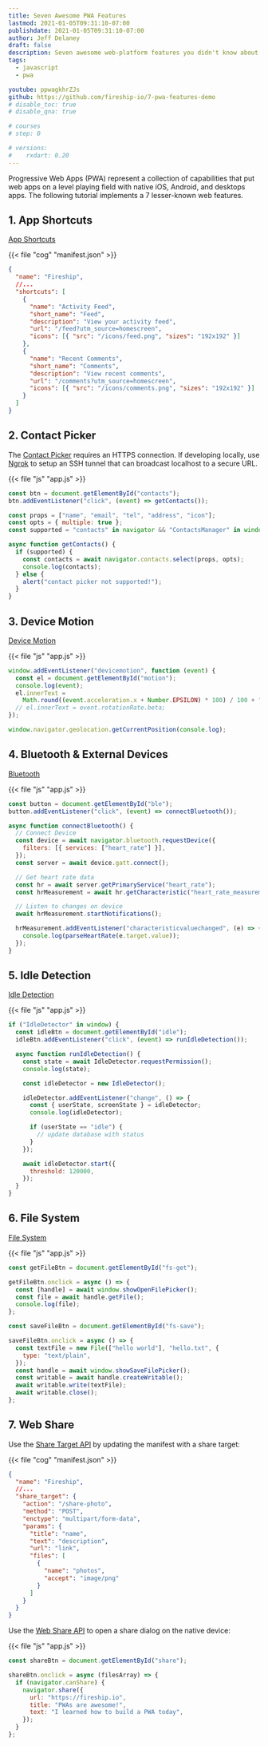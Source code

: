 ```yaml
---
title: Seven Awesome PWA Features
lastmod: 2021-01-05T09:31:10-07:00
publishdate: 2021-01-05T09:31:10-07:00
author: Jeff Delaney
draft: false
description: Seven awesome web-platform features you didn't know about.
tags:
  - javascript
  - pwa

youtube: ppwagkhrZJs
github: https://github.com/fireship-io/7-pwa-features-demo
# disable_toc: true
# disable_qna: true

# courses
# step: 0

# versions:
#    rxdart: 0.20
---
```


Progressive Web Apps (PWA) represent a collection of capabilities that put web apps on a level playing field with native iOS, Android, and desktops apps. The following tutorial implements a 7 lesser-known web features.

## 1. App Shortcuts

[App Shortcuts](https://web.dev/app-shortcuts/)

{{< file "cog" "manifest.json" >}}

```json
{
  "name": "Fireship",
  //...
  "shortcuts": [
    {
      "name": "Activity Feed",
      "short_name": "Feed",
      "description": "View your activity feed",
      "url": "/feed?utm_source=homescreen",
      "icons": [{ "src": "/icons/feed.png", "sizes": "192x192" }]
    },
    {
      "name": "Recent Comments",
      "short_name": "Comments",
      "description": "View recent comments",
      "url": "/comments?utm_source=homescreen",
      "icons": [{ "src": "/icons/comments.png", "sizes": "192x192" }]
    }
  ]
}
```

## 2. Contact Picker

The [Contact Picker](https://web.dev/contact-picker/) requires an HTTPS connection. If developing locally, use [Ngrok](https://ngrok.com/) to setup an SSH tunnel that can broadcast localhost to a secure URL.

{{< file "js" "app.js" >}}

```javascript
const btn = document.getElementById("contacts");
btn.addEventListener("click", (event) => getContacts());

const props = ["name", "email", "tel", "address", "icon"];
const opts = { multiple: true };
const supported = "contacts" in navigator && "ContactsManager" in window;

async function getContacts() {
  if (supported) {
    const contacts = await navigator.contacts.select(props, opts);
    console.log(contacts);
  } else {
    alert("contact picker not supported!");
  }
}
```

## 3. Device Motion

[Device Motion](https://developer.mozilla.org/en-US/docs/Web/API/DeviceMotionEvent)

{{< file "js" "app.js" >}}

```javascript
window.addEventListener("devicemotion", function (event) {
  const el = document.getElementById("motion");
  console.log(event);
  el.innerText =
    Math.round((event.acceleration.x + Number.EPSILON) * 100) / 100 + " m/s2";
  // el.innerText = event.rotationRate.beta;
});

window.navigator.geolocation.getCurrentPosition(console.log);
```

## 4. Bluetooth & External Devices

[Bluetooth](https://web.dev/bluetooth/)

{{< file "js" "app.js" >}}

```javascript
const button = document.getElementById("ble");
button.addEventListener("click", (event) => connectBluetooth());

async function connectBluetooth() {
  // Connect Device
  const device = await navigator.bluetooth.requestDevice({
    filters: [{ services: ["heart_rate"] }],
  });
  const server = await device.gatt.connect();

  // Get heart rate data
  const hr = await server.getPrimaryService("heart_rate");
  const hrMeasurement = await hr.getCharacteristic("heart_rate_measurement");

  // Listen to changes on device
  await hrMeasurement.startNotifications();

  hrMeasurement.addEventListener("characteristicvaluechanged", (e) => {
    console.log(parseHeartRate(e.target.value));
  });
}
```

## 5. Idle Detection

[Idle Detection](https://web.dev/idle-detection/)

{{< file "js" "app.js" >}}

```javascript
if ("IdleDetector" in window) {
  const idleBtn = document.getElementById("idle");
  idleBtn.addEventListener("click", (event) => runIdleDetection());

  async function runIdleDetection() {
    const state = await IdleDetector.requestPermission();
    console.log(state);

    const idleDetector = new IdleDetector();

    idleDetector.addEventListener("change", () => {
      const { userState, screenState } = idleDetector;
      console.log(idleDetector);

      if (userState == "idle") {
        // update database with status
      }
    });

    await idleDetector.start({
      threshold: 120000,
    });
  }
}
```

## 6. File System

[File System](https://web.dev/file-system-access/)

{{< file "js" "app.js" >}}

```javascript
const getFileBtn = document.getElementById("fs-get");

getFileBtn.onclick = async () => {
  const [handle] = await window.showOpenFilePicker();
  const file = await handle.getFile();
  console.log(file);
};

const saveFileBtn = document.getElementById("fs-save");

saveFileBtn.onclick = async () => {
  const textFile = new File(["hello world"], "hello.txt", {
    type: "text/plain",
  });
  const handle = await window.showSaveFilePicker();
  const writable = await handle.createWritable();
  await writable.write(textFile);
  await writable.close();
};
```

## 7. Web Share

Use the [Share Target API](https://web.dev/web-share-target/) by updating the manifest with a share target:

{{< file "cog" "manifest.json" >}}

```json
{
  "name": "Fireship",
  //...
  "share_target": {
    "action": "/share-photo",
    "method": "POST",
    "enctype": "multipart/form-data",
    "params": {
      "title": "name",
      "text": "description",
      "url": "link",
      "files": [
        {
          "name": "photos",
          "accept": "image/png"
        }
      ]
    }
  }
}
```

Use the [Web Share API](https://web.dev/web-share/) to open a share dialog on the native device:

{{< file "js" "app.js" >}}

```javascript
const shareBtn = document.getElementById("share");

shareBtn.onclick = async (filesArray) => {
  if (navigator.canShare) {
    navigator.share({
      url: "https://fireship.io",
      title: "PWAs are awesome!",
      text: "I learned how to build a PWA today",
    });
  }
};
```
